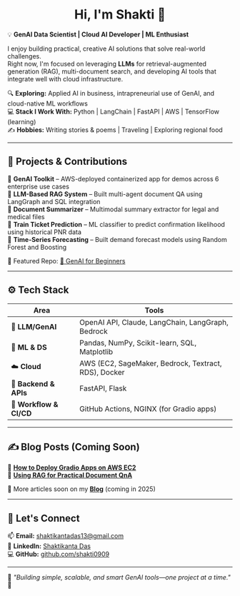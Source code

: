 <h1 align="center">Hi, I'm Shakti 👋</h1>

💡 **GenAI Data Scientist | Cloud AI Developer | ML Enthusiast**  

I enjoy building practical, creative AI solutions that solve real-world challenges.  
Right now, I'm focused on leveraging **LLMs** for retrieval-augmented generation (RAG), multi-document search, and developing AI tools that integrate well with cloud infrastructure.

🔍 **Exploring:** Applied AI in business, intrapreneurial use of GenAI, and cloud-native ML workflows  
💻 **Stack I Work With:** Python | LangChain | FastAPI | AWS | TensorFlow (learning)  
✍ **Hobbies:** Writing stories & poems | Traveling | Exploring regional food

---

## 🚀 Projects & Contributions

🔹 **GenAI Toolkit** – AWS-deployed containerized app for demos across 6 enterprise use cases  
🔹 **LLM-Based RAG System** – Built multi-agent document QA using LangGraph and SQL integration  
🔹 **Document Summarizer** – Multimodal summary extractor for legal and medical files  
🔹 **Train Ticket Prediction** – ML classifier to predict confirmation likelihood using historical PNR data  
🔹 **Time-Series Forecasting** – Built demand forecast models using Random Forest and Boosting

📌 Featured Repo: [🔗 GenAI for Beginners](https://github.com/shakti0909/genai-for-beginners)

---

## ⚙️ Tech Stack

| Area | Tools |
|------|-------|
| 🧠 **LLM/GenAI** | OpenAI API, Claude, LangChain, LangGraph, Bedrock |
| 🧪 **ML & DS** | Pandas, NumPy, Scikit-learn, SQL, Matplotlib |
| ☁️ **Cloud** | AWS (EC2, SageMaker, Bedrock, Textract, RDS), Docker |
| 🧰 **Backend & APIs** | FastAPI, Flask |
| 🔧 **Workflow & CI/CD** | GitHub Actions, NGINX (for Gradio apps) |

---

## ✍ Blog Posts (Coming Soon)

🔸 **[How to Deploy Gradio Apps on AWS EC2](#)**  
🔸 **[Using RAG for Practical Document QnA](#)**  

📌 More articles soon on my [**Blog**](#) (coming in 2025)

---

## 🤝 Let's Connect

📫 **Email:** [shaktikantadas13@gmail.com](mailto:shaktikantadas13@gmail.com)  
💼 **LinkedIn:** [Shaktikanta Das](https://linkedin.com/in/shaktikantadas)  
💻 **GitHub:** [github.com/shakti0909](https://github.com/shakti0909)  

---

🌟 _"Building simple, scalable, and smart GenAI tools—one project at a time."_ 🚀
